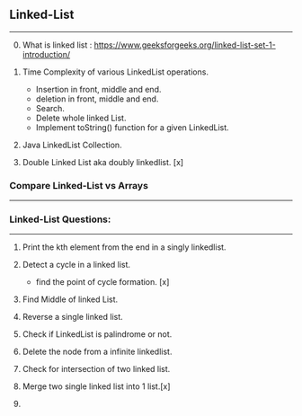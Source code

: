 ##                       Linked-List 
--------------------------------------------------------------------------------------------------
0. What is linked list : https://www.geeksforgeeks.org/linked-list-set-1-introduction/
1. Time Complexity of various LinkedList operations.
    - Insertion in front, middle and end.
    - deletion in front, middle and end.
    - Search.
    - Delete whole linked List.
    - Implement toString() function for a given LinkedList.
3. Java LinkedList Collection.

4. Double Linked List aka doubly linkedlist. [x]

###  Compare Linked-List vs Arrays
--------------------------------------------------------------------------------------------------


###       Linked-List Questions:
--------------------------------------------------------------------------------------------------
1.    Print the kth element from the end in a singly linkedlist.
2.    Detect a cycle in a linked list.
      -  find the point of cycle formation. [x]
      
3.    Find Middle of linked List.
4.    Reverse a single linked list.
5.    Check if LinkedList is palindrome or not. 

5.    Delete the node from a infinite linkedlist.
6.    Check for intersection of two linked list. 
7.    Merge two single linked list into 1 list.[x]
8.   




